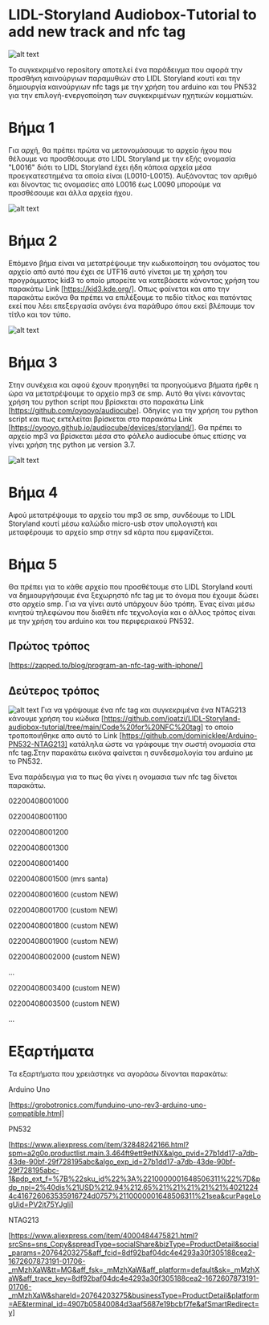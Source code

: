 # LIDL-Storyland Αudiobox-Τutorial to add new track and nfc tag

![alt text](https://github.com/ioatzi/LIDL-Storyland-audiobox-tutorial/blob/main/Photos/image-0001.jpg)

Το συγκεκριμένο repository αποτελεί ένα παράδειγμα που αφορά την προσθήκη καινούργιων παραμυθιών στο LIDL Storyland κουτί και την δημιουργία καινούργιων nfc tags με την χρήση του arduino και του PN532 για την επιλογή-ενεργοποίηση των συγκεκριμένων ηχητικών κομματιών.

# Βήμα 1

Για αρχή, θα πρέπει πρώτα να μετονομάσουμε το αρχείο ήχου που θέλουμε να προσθέσουμε στο LIDL Storyland με την εξής ονομασία "L0016" διότι το LIDL Storyland έχει ήδη κάποια αρχεία μέσα προεγκατεστημένα τα οποία είναι (L0010-L0015). Aυξάνοντας τον αριθμό και δίνοντας τις ονομασίες από L0016 έως L0090 μπορούμε να προσθέσουμε και άλλα αρχεία ήχου.

![alt text](https://github.com/ioatzi/LIDL-Storyland-audiobox-tutorial/blob/main/Photos/mp3%20files.JPG)

# Βήμα 2

Επόμενο βήμα είναι να μετατρέψουμε την κωδικοποίηση του ονόματος του αρχείο από αυτό που έχει σε UTF16 αυτό γίνεται με τη χρήση του προγράμματος kid3  το οποίο μπορείτε να κατεβάσετε κάνοντας χρήση του παρακάτω Link [https://kid3.kde.org/]. Οπως φαίνεται και απο την παρακάτω εικόνα θα πρέπει να επιλέξουμε το πεδίο τίτλος και πατόντας εκεί που λέει επεξεργασία ανόγει ένα παράθυρο όπου εκεί βλέπουμε τον τίτλο και τον τύπο. 

![alt text](https://github.com/ioatzi/LIDL-Storyland-audiobox-tutorial/blob/main/Photos/Kid3.png)

# Βήμα 3

Στην συνέχεια και αφού έχουν προηγηθεί τα προηγούμενα βήματα ήρθε η ώρα να μετατρέψουμε το αρχείο mp3 σε smp. Αυτό θα γίνει κάνοντας χρήση του python script που βρίσκεται στο παρακάτω Link [https://github.com/oyooyo/audiocube]. Οδηγίες για την χρήση του python script και πως εκτελείται βρίσκεται στο παρακάτω Link [https://oyooyo.github.io/audiocube/devices/storyland/]. Θα πρέπει το αρχείο mp3 να βρίσκεται μέσα στο φάλελο audiocube όπως επίσης να γίνει χρήση της python με version 3.7.

![alt text](https://github.com/ioatzi/LIDL-Storyland-audiobox-tutorial/blob/main/Photos/Convert%20mp3%20to%20smp%20file.JPG)

# Βήμα 4

Αφού μετατρέψουμε το αρχείο του mp3 σε smp, συνδέουμε το LIDL Storyland κουτί μέσω καλώδιο micro-usb στον υπολογιστή και μεταφέρουμε το αρχείο smp στην sd κάρτα που εμφανίζεται.

# Βήμα 5

Θα πρέπει για το κάθε αρχείο που προσθέτουμε στο LIDL Storyland κουτί να δημιουργήσουμε ένα ξεχωρηστό nfc tag με το όνομα που έχουμε δώσει στο αρχείο smp. Για να γίνει αυτό υπάρχουν δύο τρόπη. Ένας είναι μέσω κινητού τηλεφώνου που διαθέτι nfc τεχνολογία και ο άλλος τρόπος είναι με την χρήση του arduino και του περιφεριακού PN532.

## Πρώτος τρόπος

[https://zapped.to/blog/program-an-nfc-tag-with-iphone/]

## Δεύτερος τρόπος

![alt text](https://github.com/ioatzi/LIDL-Storyland-audiobox-tutorial/blob/main/Photos/arduino-pn532-serial.png)
Για να γράψουμε ένα nfc tag και συγκεκριμένα ένα NTAG213 κάνουμε χρήση του κώδικα [https://github.com/ioatzi/LIDL-Storyland-audiobox-tutorial/tree/main/Code%20for%20NFC%20tag] το οποίο τροποποιήθηκε απο αυτό το Link [https://github.com/dominicklee/Arduino-PN532-NTAG213] κατάληλα ώστε να γράφουμε την σωστή ονομασία στα nfc tag.Στην παρακάτω εικόνα φαίνεται η συνδεσμολογία του arduino με το PN532. 



Ένα παράδειγμα για το πως θα γίνει η ονομασια των nfc tag δίνεται παρακάτω.


02200408001000

02200408001100

02200408001200

02200408001300

02200408001400

02200408001500 (mrs santa)

02200408001600 (custom NEW)

02200408001700 (custom NEW)

02200408001800 (custom NEW)

02200408001900 (custom NEW)

02200408002000 (custom NEW)

...

02200408003400 (custom NEW)

02200408003500 (custom NEW)

...

# Εξαρτήματα

Τα εξαρτήματα που χρειάστηκε να αγοράσω δίνονται παρακάτω:

Arduino Uno

[https://grobotronics.com/funduino-uno-rev3-arduino-uno-compatible.html]

PN532

[https://www.aliexpress.com/item/32848242166.html?spm=a2g0o.productlist.main.3.464ft9ett9etNX&algo_pvid=27b1dd17-a7db-43de-90bf-29f728195abc&algo_exp_id=27b1dd17-a7db-43de-90bf-29f728195abc-1&pdp_ext_f=%7B%22sku_id%22%3A%2210000001648506311%22%7D&pdp_npi=2%40dis%21USD%212.94%212.65%21%21%21%21%21%40212244c416726063535916724d0757%2110000001648506311%21sea&curPageLogUid=PV2jt75YJgIi]

NTAG213

[https://www.aliexpress.com/item/4000484475821.html?srcSns=sns_Copy&spreadType=socialShare&bizType=ProductDetail&social_params=20764203275&aff_fcid=8df92baf04dc4e4293a30f305188cea2-1672607873191-01706-_mMzhXaW&tt=MG&aff_fsk=_mMzhXaW&aff_platform=default&sk=_mMzhXaW&aff_trace_key=8df92baf04dc4e4293a30f305188cea2-1672607873191-01706-_mMzhXaW&shareId=20764203275&businessType=ProductDetail&platform=AE&terminal_id=4907b05840084d3aaf5687e19bcbf7fe&afSmartRedirect=y]
